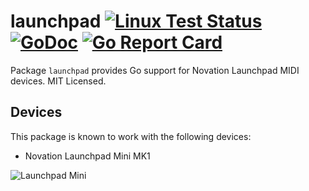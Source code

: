 # launchpad [![Linux Test Status](https://github.com/mdlayher/launchpad/workflows/Linux%20Test/badge.svg)](https://github.com/mdlayher/launchpad/actions) [![GoDoc](https://godoc.org/github.com/mdlayher/launchpad?status.svg)](https://godoc.org/github.com/mdlayher/launchpad) [![Go Report Card](https://goreportcard.com/badge/github.com/mdlayher/launchpad)](https://goreportcard.com/report/github.com/mdlayher/launchpad)

Package `launchpad` provides Go support for Novation Launchpad MIDI devices. MIT Licensed.

## Devices

This package is known to work with the following devices:

- Novation Launchpad Mini MK1

![Launchpad Mini](https://user-images.githubusercontent.com/1926905/81940869-1107ab80-95c6-11ea-86f4-67e451c8dc0a.jpg)
